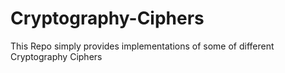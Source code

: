# Cryptography-Ciphers
This Repo simply provides implementations of some of different Cryptography Ciphers
